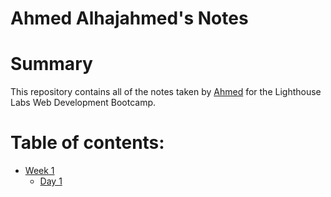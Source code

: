 # Ahmed Alhajahmed's Notes

# Summary

This repository contains all of the notes taken by [Ahmed](https://github.com/Alhajahmed) for the Lighthouse Labs Web Development Bootcamp.

# Table of contents:

- [Week 1](/Week_1)
  - [Day 1](/Week_1/Day_1)
